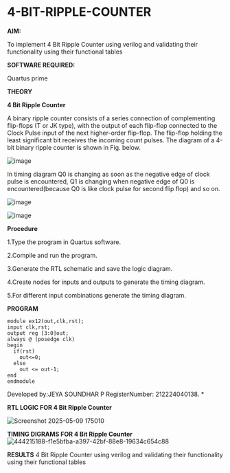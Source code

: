 # 4-BIT-RIPPLE-COUNTER

**AIM:**

To implement  4 Bit Ripple Counter using verilog and validating their functionality using their functional tables

**SOFTWARE REQUIRED:**

Quartus prime

**THEORY**

**4 Bit Ripple Counter**

A binary ripple counter consists of a series connection of complementing flip-flops (T or JK type), with the output of each flip-flop connected to the Clock Pulse input of the next higher-order flip-flop. The flip-flop holding the least significant bit receives the incoming count pulses. The diagram of a 4-bit binary ripple counter is shown in Fig. below.

![image](https://github.com/naavaneetha/4-BIT-RIPPLE-COUNTER/assets/154305477/cb4b74d4-31ab-4359-95d0-d22e67daba13)

In timing diagram Q0 is changing as soon as the negative edge of clock pulse is encountered, Q1 is changing when negative edge of Q0 is encountered(because Q0 is like clock pulse for second flip flop) and so on.

![image](https://github.com/naavaneetha/4-BIT-RIPPLE-COUNTER/assets/154305477/a573a7d6-014e-4e54-93e6-e2ac9530960b)

![image](https://github.com/naavaneetha/4-BIT-RIPPLE-COUNTER/assets/154305477/85e1958a-2fc1-49bb-9a9f-d58ccbf3663c)

**Procedure**

1.Type the program in Quartus software.

2.Compile and run the program.

3.Generate the RTL schematic and save the logic diagram.

4.Create nodes for inputs and outputs to generate the timing diagram.

5.For different input combinations generate the timing diagram.

**PROGRAM**
```
module ex12(out,clk,rst);
input clk,rst;
output reg [3:0]out;
always @ (posedge clk)
begin
  if(rst)
    out<=0;
  else 
    out <= out-1;
end
endmodule
```
 Developed by:JEYA SOUNDHAR P
 RegisterNumber: 212224040138.
*

**RTL LOGIC FOR 4 Bit Ripple Counter**

![Screenshot 2025-05-09 175010](https://github.com/user-attachments/assets/c1dd14e5-eb2f-4c52-806d-3b6748362615)


**TIMING DIGRAMS FOR 4 Bit Ripple Counter**
![444215188-f1e5bfba-a397-42bf-88e8-19634c654c88](https://github.com/user-attachments/assets/053b1564-c2da-4dc0-afb1-eb6ca60bb651)




**RESULTS**
  4 Bit Ripple Counter using verilog and validating their functionality using their functional tables
